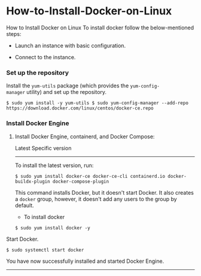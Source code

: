 # How-to-Install-Docker-on-Linux
How to Install Docker on Linux
To install docker follow the below-mentioned steps:

- Launch an instance with basic configuration.


- Connect to the instance.


### Set up the repository

Install the `yum-utils` package (which provides the `yum-config-manager` utility) and set up the repository.

`$ sudo yum install -y yum-utils
$ sudo yum-config-manager --add-repo https://download.docker.com/linux/centos/docker-ce.repo`



### Install Docker Engine

1. Install Docker Engine, containerd, and Docker Compose:
    
    Latest Specific version
    
    ---
    
    To install the latest version, run:
    
    `$ sudo yum install docker-ce docker-ce-cli containerd.io docker-buildx-plugin docker-compose-plugin`
    
    This command installs Docker, but it doesn't start Docker. It also creates a `docker` group, however, it doesn't add any users to the group by default.
    
    - To install docker
    
    `$ sudo yum install docker -y`
    



Start Docker.

`$ sudo systemctl start docker`

You have now successfully installed and started Docker Engine.

---
